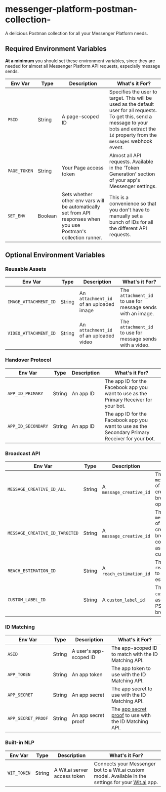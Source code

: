 # messenger-platform-postman-collection-
A delicious Postman collection for all your Messenger Platform needs.

## Required Environment Variables

**At a minimum** you should set these environment variables, since they are needed for almost all Messenger Platform API requests, especially message sends.

| **Env Var** | **Type** | **Description** | **What's it For?** |
| ----------- | -------- | --------------- | ------------------ |
| `PSID` | String | A page-scoped ID | Specifies the user to target. This will be used as the default user for all requests. To get this, send a message to your bots and extract the `id` property from the `messages` webhook event. |
| `PAGE_TOKEN` | String | Your Page access token  | Almost all API requests. Available in the 'Token Generation' section of your app's Messenger settings. |
| `SET_ENV`| Boolean | Sets whether other env vars will be automatically set from API responses when you use Postman's collection runner. | This is a convenience so that you don't have to manually set a bunch of IDs for all the different API requests. |

## Optional Environment Variables

### Reusable Assets

| **Env Var** | **Type** | **Description** | **What's it For?** |
| ----------- | -------- | --------------- | ------------------ |
| `IMAGE_ATTACHMENT_ID` | String | An `attachment_id` of an uploaded image | The `attachment_id` to use for message sends with an image. |
| `VIDEO_ATTACHMENT_ID` | String | An `attachment_id` of an uploaded video | The `attachment_id` to use for message sends with a video. |

### Handover Protocol

| **Env Var** | **Type** | **Description** | **What's it For?** |
| ----------- | -------- | --------------- | ------------------ |
| `APP_ID_PRIMARY` | String | An app ID | The app ID for the Facebook app you want to use as the Primary Receiver for your bot. |
| `APP_ID_SECONDARY` | String | An app ID | The app ID for the Facebook app you want to use as the Secondary Primary Receiver for your bot. |

### Broadcast API

| **Env Var** | **Type** | **Description** | **What's it For?** |
| ----------- | -------- | --------------- | ------------------ |
| `MESSAGE_CREATIVE_ID_ALL` | String | A `message_creative_id` | The `message_creative_id` of a message creative to broadcast to all open conversations. |
| `MESSAGE_CREATIVE_ID_TARGETED` | String | A `message_creative_id` | The `message_creative_id` of a message creative to broadcast to open conversations associated with a custom label. |
| `REACH_ESTIMATION_ID` | String | A `reach_estimation_id` | The `reach_estimation_id` to start a reach estimation for. |
| `CUSTOM_LABEL_ID` | String | A `custom_label_id` | The `custom_label_id` to associate with PSIDs or to target a broadcast to.  |

### ID Matching

| **Env Var** | **Type** | **Description** | **What's it For?** |
| ----------- | -------- | --------------- | ------------------ |
| `ASID`  | String | A user's app-scoped ID | The app-scoped ID to match with the ID Matching API. |
| `APP_TOKEN` | String | An app token | The app token to use with the ID Matching API. |
| `APP_SECRET` | String | An app secret | The app secret to use with the ID Matching API. |
| `APP_SECRET_PROOF` | String | An app secret proof | The [app secret proof](https://developers.facebook.com/docs/graph-api/securing-requests#appsecret_proof) to use with the ID Matching API. |

### Built-in NLP

| **Env Var** | **Type** | **Description** | **What's it For?** |
| ----------- | -------- | --------------- | ------------------ |
| `WIT_TOKEN` | String | A Wit.ai server access token | Connects your Messenger bot to a Wit.ai custom model. Available in the settings for your [Wit.ai](https://wit.ai/) app. |
